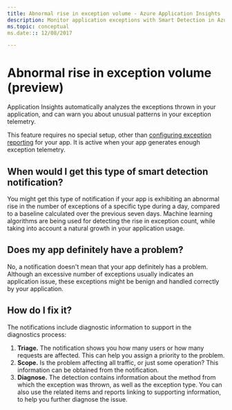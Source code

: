 ```yaml
---
title: Abnormal rise in exception volume - Azure Application Insights
description: Monitor application exceptions with Smart Detection in Azure Application Insights for unusual patterns in exception volume.
ms.topic: conceptual
ms.date::: 12/08/2017

---
```


# Abnormal rise in exception volume (preview)

Application Insights automatically analyzes the exceptions thrown in your application, and can warn you about unusual patterns in your exception telemetry.

This feature requires no special setup, other than [configuring exception reporting](https://docs.microsoft.com/azure/application-insights/app-insights-asp-net-exceptions#set-up-exception-reporting) for your app. It is active when your app generates enough exception telemetry.

## When would I get this type of smart detection notification?
You might get this type of notification if your app is exhibiting an abnormal rise in the number of exceptions of a specific type during a day, compared to a baseline calculated over the previous seven days.
Machine learning algorithms are being used for detecting the rise in exception count, while taking into account a natural growth in your application usage.

## Does my app definitely have a problem?
No, a notification doesn't mean that your app definitely has a problem. Although an excessive number of exceptions usually indicates an application issue, these exceptions might be benign and handled correctly by your application.

## How do I fix it?
The notifications include diagnostic information to support in the diagnostics process:
1. **Triage.** The notification shows you how many users or how many requests are affected. This can help you assign a priority to the problem.
2. **Scope.** Is the problem affecting all traffic, or just some operation? This information can be obtained from the notification.
3. **Diagnose.** The detection contains information about the method from which the exception was thrown, as well as the exception type. You can also use the related items and reports linking to supporting information, to help you further diagnose the issue.
